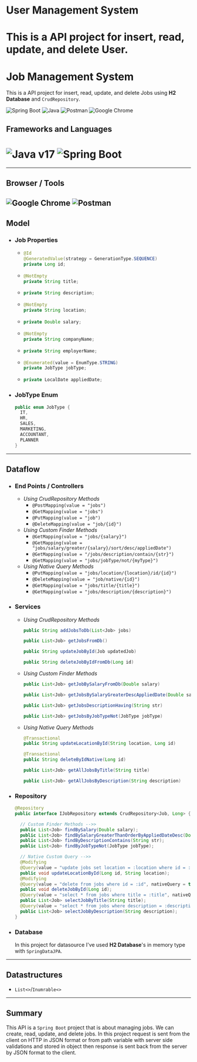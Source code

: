 # User Management System

This is a API project for insert, read, update, and delete User.
=======
# Job Management System
This is a API project for insert, read, update, and delete Jobs using **H2 Database** and `CrudRepository`.

![Spring Boot](https://img.shields.io/badge/Spring_Boot-F2F4F9?style=for-the-badge&logo=spring-boot "Spring Boot") ![Java](https://img.shields.io/badge/java-%23ED8B00.svg?style=for-the-badge&logo=openjdk&logoColor=white "Java") ![Postman](https://img.shields.io/badge/Postman-FF6C37?style=for-the-badge&logo=postman&logoColor=white "Postman") ![Google Chrome](https://img.shields.io/badge/Google%20Chrome-4285F4?style=for-the-badge&logo=GoogleChrome&logoColor=white "Google Chrome")

## Frameworks and Languages

![Java v17](https://img.shields.io/badge/Java-v17-green "Java 17") ![Spring Boot](https://img.shields.io/badge/Spring%20Boot-v3.0.5-brightgreen "Spring Boot v3.0.5")
=======

---

## Browser / Tools

## ![Google Chrome](https://img.shields.io/badge/Google%20Chrome-v112.0.5615.138-yellow "Google Chrome") ![Postman](https://img.shields.io/badge/Postman-v10.13.0-orange "Postman")

## Model

- ### Job Properties
  - ```java
    @Id
    @GeneratedValue(strategy = GenerationType.SEQUENCE)
    private Long id;
    ```
  - ```java
    @NotEmpty
    private String title;
    ```
  - ```java
    private String description;
    ```
  - ```java
    @NotEmpty
    private String location;
    ```
  - ```java
    private Double salary;
    ```
  - ```java
    @NotEmpty
    private String companyName;
    ```
  - ```java
    private String employerName;
    ```
  - ```java
    @Enumerated(value = EnumType.STRING)
    private JobType jobType;
    ```
  - ```java
    private LocalDate appliedDate;
    ```
- ### JobType Enum
  ```java
  public enum JobType {
    IT,
    HR,
    SALES,
    MARKETING,
    ACCOUNTANT,
    PLANNER
  }
  ```

---

## Dataflow

- ### End Points / Controllers
  - _Using CrudRepository Methods_
    - `@PostMapping(value = "jobs")`
    - `@GetMapping(value = "jobs")`
    - `@PutMapping(value = "job")`
    - `@DeleteMapping(value = "job/{id}")`
  - _Using Custom Finder Methods_
    - `@GetMapping(value = "jobs/{salary}")`
    - `@GetMapping(value = "jobs/salary/greater/{salary}/sort/desc/appliedDate")`
    - `@GetMapping(value = "/jobs/description/contain/{str}")`
    - `@GetMapping(value = "jobs/jobType/not/{myType}")`
  - _Using Native Query Methods_
    - `@PutMapping(value = "jobs/location/{location}/id/{id}")`
    - `@DeleteMapping(value = "job/native/{id}")`
    - `@GetMapping(value = "jobs/title/{title}")`
    - `@GetMapping(value = "jobs/description/{description}")`
- ### Services
  - _Using CrudRepository Methods_
    ```java
    public String addJobsToDb(List<Job> jobs)
    ```
    ```java
    public List<Job> getJobsFromDb()
    ```
    ```java
    public String updateJobById(Job updatedJob)
    ```
    ```java
    public String deleteJobByIdFromDb(Long id)
    ```
  - _Using Custom Finder Methods_
    ```java
    public List<Job> getJobBySalaryFromDb(Double salary)
    ```
    ```java
    public List<Job> getJobsBySalaryGreaterDescAppliedDate(Double salary)
    ```
    ```java
    public List<Job> getJobsDescriptionHaving(String str)
    ```
    ```java
    public List<Job> getJobsByJobTypeNot(JobType jobType)
    ```
  - _Using Native Query Methods_
    ```java
    @Transactional
    public String updateLocationById(String location, Long id)
    ```
    ```java
    @Transactional
    public String deleteByIdNative(Long id)
    ```
    ```java
    public List<Job> getAllJobsByTitle(String title)
    ```
    ```java
    public List<Job> getAllJobsByDescription(String description)
    ```
- ### Repository

  ```java
  @Repository
  public interface IJobRepository extends CrudRepository<Job, Long> {

    // Custom Finder Methods -->>
    public List<Job> findBySalary(Double salary);
    public List<Job> findBySalaryGreaterThanOrderByAppliedDateDesc(Double salary);
    public List<Job> findByDescriptionContains(String str);
    public List<Job> findByJobTypeNot(JobType jobType);

    // Native Custom Query -->>
    @Modifying
    @Query(value = "update jobs set location = :location where id = :id", nativeQuery = true)
    public void updateLocationById(Long id, String location);
    @Modifying
    @Query(value = "delete from jobs where id = :id", nativeQuery = true)
    public void deleteJobById(Long id);
    @Query(value = "select * from jobs where title = :title", nativeQuery = true)
    public List<Job> selectJobByTitle(String title);
    @Query(value = "select * from jobs where description = :description", nativeQuery = true)
    public List<Job> selectJobByDescription(String description);
  }
  ```

- ### Database
  In this project for datasource I've used **H2 Database**'s in memory type with `SpringDataJPA`.

---

## Datastructures

- `List<>`/`Inumrable<>`

---

## Summary

This API is a `Spring Boot` project that is about managing jobs. We can create, read, update, and delete jobs. In this project request is sent from the client on HTTP in JSON format or from path variable with server side validations and stored in object then response is sent back from the server by JSON format to the client.
